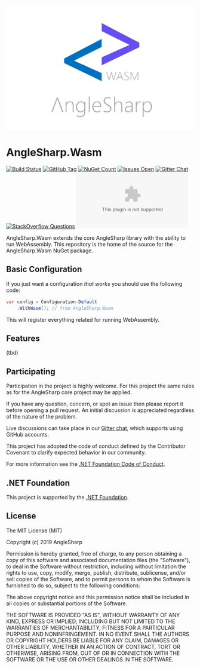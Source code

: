 ![logo](https://raw.githubusercontent.com/AngleSharp/AngleSharp.Wasm/master/header.png)

# AngleSharp.Wasm

[![Build Status](https://img.shields.io/appveyor/ci/FlorianRappl/AngleSharp-Wasm.svg?style=flat-square)](https://ci.appveyor.com/project/FlorianRappl/AngleSharp-Wasm)
[![GitHub Tag](https://img.shields.io/github/tag/AngleSharp/AngleSharp.Wasm.svg?style=flat-square)](https://github.com/AngleSharp/AngleSharp.Wasm/releases)
[![NuGet Count](https://img.shields.io/nuget/dt/AngleSharp.Wasm.svg?style=flat-square)](https://www.nuget.org/packages/AngleSharp.Wasm/)
[![Issues Open](https://img.shields.io/github/issues/AngleSharp/AngleSharp.Wasm.svg?style=flat-square)](https://github.com/AngleSharp/AngleSharp.Wasm/issues)
[![Gitter Chat](http://img.shields.io/badge/gitter-AngleSharp/AngleSharp-blue.svg?style=flat-square)](https://gitter.im/AngleSharp/AngleSharp)
[![StackOverflow Questions](https://img.shields.io/stackexchange/stackoverflow/t/anglesharp.svg?style=flat-square)](https://stackoverflow.com/tags/anglesharp)
[![CLA Assistant](https://cla-assistant.io/readme/badge/AngleSharp/AngleSharp.Wasm?style=flat-square)](https://cla-assistant.io/AngleSharp/AngleSharp.Wasm)

AngleSharp.Wasm extends the core AngleSharp library with the ability to run WebAssembly. This repository is the home of the source for the AngleSharp.Wasm NuGet package.

## Basic Configuration

If you just want a configuration *that works* you should use the following code:

```cs
var config = Configuration.Default
    .WithWasm(); // from AngleSharp.Wasm
```

This will register everything related for running WebAssembly.

## Features

(tbd)

## Participating

Participation in the project is highly welcome. For this project the same rules as for the AngleSharp core project may be applied.

If you have any question, concern, or spot an issue then please report it before opening a pull request. An initial discussion is appreciated regardless of the nature of the problem.

Live discussions can take place in our [Gitter chat](https://gitter.im/AngleSharp/AngleSharp), which supports using GitHub accounts.

This project has adopted the code of conduct defined by the Contributor Covenant to clarify expected behavior in our community.

For more information see the [.NET Foundation Code of Conduct](https://dotnetfoundation.org/code-of-conduct).

## .NET Foundation

This project is supported by the [.NET Foundation](https://dotnetfoundation.org).

## License

The MIT License (MIT)

Copyright (c) 2019 AngleSharp

Permission is hereby granted, free of charge, to any person obtaining a copy of this software and associated documentation files (the "Software"), to deal in the Software without restriction, including without limitation the rights to use, copy, modify, merge, publish, distribute, sublicense, and/or sell copies of the Software, and to permit persons to whom the Software is furnished to do so, subject to the following conditions:

The above copyright notice and this permission notice shall be included in all copies or substantial portions of the Software.

THE SOFTWARE IS PROVIDED "AS IS", WITHOUT WARRANTY OF ANY KIND, EXPRESS OR IMPLIED, INCLUDING BUT NOT LIMITED TO THE WARRANTIES OF MERCHANTABILITY, FITNESS FOR A PARTICULAR PURPOSE AND NONINFRINGEMENT. IN NO EVENT SHALL THE AUTHORS OR COPYRIGHT HOLDERS BE LIABLE FOR ANY CLAIM, DAMAGES OR OTHER LIABILITY, WHETHER IN AN ACTION OF CONTRACT, TORT OR OTHERWISE, ARISING FROM, OUT OF OR IN CONNECTION WITH THE SOFTWARE OR THE USE OR OTHER DEALINGS IN THE SOFTWARE.
